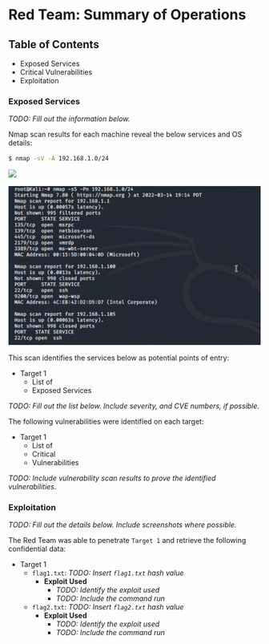 # Red Team: Summary of Operations

## Table of Contents
- Exposed Services
- Critical Vulnerabilities
- Exploitation

### Exposed Services
_TODO: Fill out the information below._

Nmap scan results for each machine reveal the below services and OS details:

```bash
$ nmap -sV -A 192.168.1.0/24
```

![](images/nmap-scan.png)

![](final-project/images/nmap-scan.png)

This scan identifies the services below as potential points of entry:
- Target 1
  - List of
  - Exposed Services

_TODO: Fill out the list below. Include severity, and CVE numbers, if possible._

The following vulnerabilities were identified on each target:
- Target 1
  - List of
  - Critical
  - Vulnerabilities

_TODO: Include vulnerability scan results to prove the identified vulnerabilities._

### Exploitation
_TODO: Fill out the details below. Include screenshots where possible._

The Red Team was able to penetrate `Target 1` and retrieve the following confidential data:
- Target 1
  - `flag1.txt`: _TODO: Insert `flag1.txt` hash value_
    - **Exploit Used**
      - _TODO: Identify the exploit used_
      - _TODO: Include the command run_
  - `flag2.txt`: _TODO: Insert `flag2.txt` hash value_
    - **Exploit Used**
      - _TODO: Identify the exploit used_
      - _TODO: Include the command run_